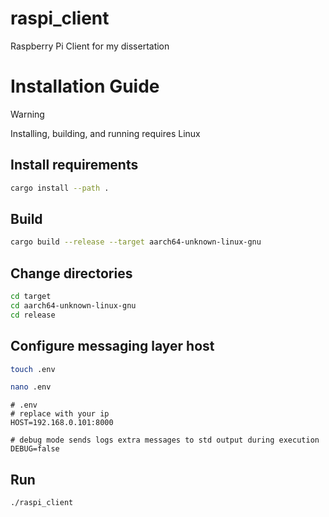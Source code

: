 # raspi_client
 Raspberry Pi Client for my dissertation

# Installation Guide
> [!WARNING]
>  Installing, building, and running requires Linux

## Install requirements
```bash
cargo install --path .
```

## Build
```bash
cargo build --release --target aarch64-unknown-linux-gnu
```

## Change directories
```bash
cd target
cd aarch64-unknown-linux-gnu
cd release
```
## Configure messaging layer host

```bash
touch .env
```

```bash
nano .env
```

```aiignore
# .env
# replace with your ip
HOST=192.168.0.101:8000

# debug mode sends logs extra messages to std output during execution
DEBUG=false
```

## Run
```bash
./raspi_client
```

